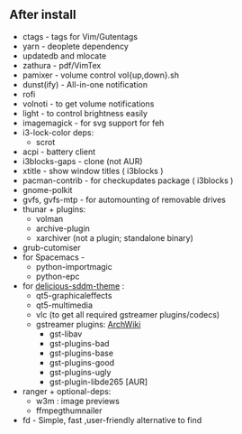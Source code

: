 ## After install
* ctags - tags for Vim/Gutentags
* yarn - deoplete dependency
* updatedb and mlocate
* zathura - pdf/VimTex
* pamixer - volume control vol{up,down}.sh
* dunst(ify) - All-in-one notification
* rofi
* volnoti - to get volume notifications
* light - to control brightness easily
* imagemagick - for svg support for feh
* i3-lock-color deps:
    - scrot
* acpi - battery client
* i3blocks-gaps - clone (not AUR)
* xtitle - show window titles ( i3blocks )
* pacman-contrib - for checkupdates package ( i3blocks )
* gnome-polkit
* gvfs, gvfs-mtp - for automounting of removable drives
* thunar + plugins:
    - volman
    - archive-plugin
    - xarchiver (not a plugin; standalone binary)
* grub-cutomiser
* for Spacemacs - 
    - python-importmagic
    - python-epc
* for [delicious-sddm-theme](https://github.com/stuomas/delicious-sddm-theme) :
    - qt5-graphicaleffects
    - qt5-multimedia
    - vlc (to get all required gstreamer plugins/codecs)
    - gstreamer plugins: [ArchWiki](https://wiki.archlinux.org/index.php/GStreamer)
        - gst-libav
        - gst-plugins-bad
        - gst-plugins-base
        - gst-plugins-good
        - gst-plugins-ugly
        - gst-plugin-libde265 [AUR]
* ranger + optional-deps:
    - w3m : image previews
    - ffmpegthumnailer
* fd - Simple, fast ,user-friendly alternative to find
 
